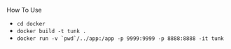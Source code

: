 How To Use

- ``cd docker``
- ``docker build -t tunk .``
- ``docker run -v `pwd`/../app:/app -p 9999:9999 -p 8888:8888 -it tunk``
